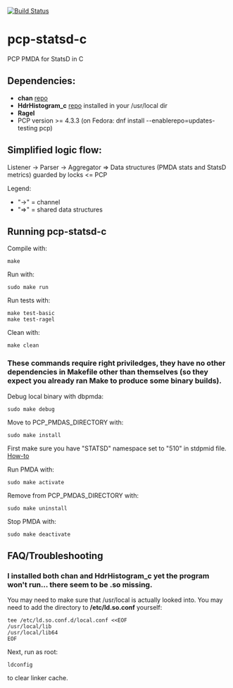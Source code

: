 [![Build Status](https://travis-ci.com/Erbenos/pcp-statsd-c.svg?branch=aggregating-values)](https://travis-ci.com/Erbenos/pcp-statsd-c)

# pcp-statsd-c
PCP PMDA for StatsD in C

## Dependencies:
- **chan** [repo](https://github.com/tylertreat/chan)
- **HdrHistogram_c** [repo](https://github.com/HdrHistogram/HdrHistogram_c) installed in your /usr/local dir
- **Ragel**
- PCP version >= 4.3.3 (on Fedora: dnf install --enablerepo=updates-testing pcp) 

## Simplified logic flow:

Listener -> Parser -> Aggregator => Data structures (PMDA stats and StatsD metrics) guarded by locks <= PCP

Legend:
- "->" = channel
- "=>" = shared data structures

## Running pcp-statsd-c
Compile with:

```
make
```

Run with:

```
sudo make run
```

Run tests with:

```
make test-basic
make test-ragel
```

Clean with:

```
make clean
```

### These commands require right priviledges, they have no other dependencies in Makefile other than themselves (so they expect you already ran Make to produce some binary builds).

Debug local binary with dbpmda:
```
sudo make debug
```

Move to PCP_PMDAS_DIRECTORY with:

```
sudo make install
```

First make sure you have "STATSD" namespace set to "510" in stdpmid file. [How-to](https://pcp.io/books/PCP_PG/html/id5189538.html)

Run PMDA with:

```
sudo make activate
```

Remove from PCP_PMDAS_DIRECTORY with:

```
sudo make uninstall
```

Stop PMDA with:

```
sudo make deactivate
```

##
## FAQ/Troubleshooting

### I installed both **chan** and **HdrHistogram_c** yet the program won't run... there seem to be .so missing.
You may need to make sure that /usr/local is actually looked into. You may need to add the directory to **/etc/ld.so.conf** yourself:
```
tee /etc/ld.so.conf.d/local.conf <<EOF
/usr/local/lib
/usr/local/lib64
EOF
```
Next, run as root:
```
ldconfig
```
to clear linker cache.
